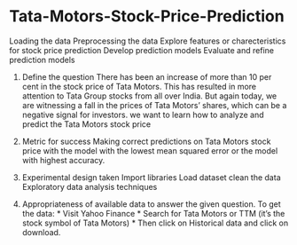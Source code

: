 # Tata-Motors-Stock-Price-Prediction

Loading the data
Preprocessing the data
Explore features or charecteristics for stock price prediction
Develop prediction models
Evaluate and refine prediction models


1. Define the question
There has been an increase of more than 10 per cent in the stock price of Tata Motors. This has resulted in more attention to Tata Group stocks from all over India. But again today, we are witnessing a fall in the prices of Tata Motors’ shares, which can be a negative signal for investors.  we want to learn how to analyze and predict the Tata Motors stock price

2. Metric for success
Making correct predictions on Tata Motors stock price with the model with the lowest mean squared error or the model with highest accuracy.

3. Experimental design taken
Import libraries
Load  dataset
clean the data 
Exploratory data analysis techniques

4. Appropriateness of available data to answer the given question. To get the data:
        *   Visit Yahoo Finance
        *   Search for Tata Motors or TTM (it’s the stock symbol of Tata Motors)
        *   Then click on Historical data and click on download.        
